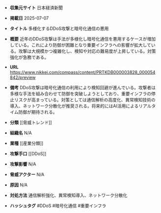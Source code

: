 - **収集元サイト**
日本経済新聞

- **掲載日**
2025-07-07

- **タイトル**
多様化するDDoS攻撃と暗号化通信の悪用

- **概要**
近年のDDoS攻撃は手法が多様化し暗号化通信を悪用するケースが増加している。これにより防御が困難となり重要インフラへの影響が拡大している。攻撃は大規模かつ複雑化し、検知や対応の難易度が上昇している。対策強化が急務である。

- **URL**
https://www.nikkei.com/compass/content/PRTKDB000003828_000054842/preview

- **備考**
DDoS攻撃は暗号化通信の利用により検知回避が進んでいる。攻撃者は多様な手法を組み合わせて防御を突破しようとしており、重要インフラの停止リスクが高まっている。対策としては通信解析の高度化、異常検知技術の導入、ネットワーク分散化が推奨される。将来的にはAI活用によるリアルタイム防御が期待される。

- **分類**
[[脅威トレンド]]

- **組織名**
N/A

- **業種**
[[産業分類]]

- **攻撃手口**
[[DDoS]]

- **攻撃影響**
N/A

- **脅威アクター**
N/A

- **原因**
N/A

- **対処方法**
通信解析強化、異常検知導入、ネットワーク分散化

- **ハッシュタグ**
#DDoS #暗号化通信 #重要インフラ
